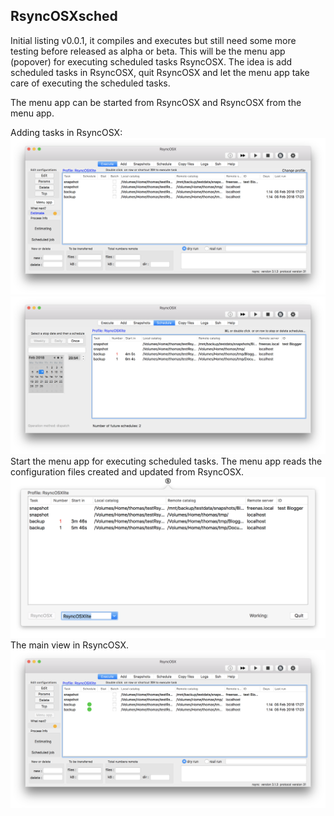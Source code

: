 ## RsyncOSXsched

Initial listing v0.0.1, it compiles and executes but still need some more testing before released as alpha or beta. This will be the menu app (popover) for executing scheduled tasks RsyncOSX. The idea is add scheduled tasks in RsyncOSX, quit RsyncOSX and let the menu app take care of executing the scheduled tasks.

The menu app can be started from RsyncOSX and RsyncOSX from the menu app.

Adding tasks in RsyncOSX:
![](screenshots/num1.png)
![](screenshots/num2.png)
Start the menu app for executing scheduled tasks. The menu app reads the configuration files created and updated from RsyncOSX.
![](screenshots/num3.png)
The main view in RsyncOSX. 
![](screenshots/num4.png)
